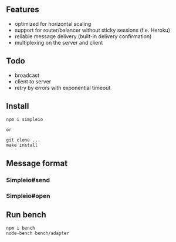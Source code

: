 ## Features

- optimized for horizontal scaling
- support for router/balancer without sticky sessions (f.e. Heroku)
- reliable message delivery (built-in delivery confirmation)
- multiplexing on the server and client

## Todo
- broadcast
- client to server
- retry by errors with exponential timeout

## Install

    npm i simpleio

    or

    git clone ...
    make install


## Message format

### Simpleio#send

### Simpleio#open




## Run bench

    npm i bench
    node-bench bench/adapter
